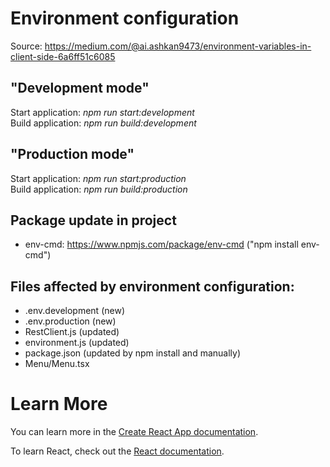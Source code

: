 # Environment configuration
Source: https://medium.com/@ai.ashkan9473/environment-variables-in-client-side-6a6ff51c6085

## "Development mode"
Start application: *npm run start:development*  
Build application: *npm run build:development*

## "Production mode"
Start application: *npm run start:production*\
Build application: *npm run build:production*

## Package update in project
- env-cmd: https://www.npmjs.com/package/env-cmd ("npm install env-cmd")

## Files affected by environment configuration: 
- .env.development (new)
- .env.production (new)
- RestClient.js (updated)
- environment.js (updated)
- package.json (updated by npm install and manually)
- Menu/Menu.tsx


# Learn More

You can learn more in the [Create React App documentation](https://facebook.github.io/create-react-app/docs/getting-started).

To learn React, check out the [React documentation](https://reactjs.org/).
